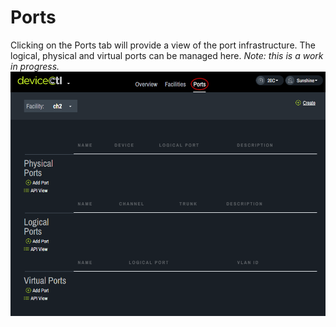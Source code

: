# Ports

Clicking on the Ports tab will provide a view of the port infrastructure. The logical, physical and virtual ports can be managed here. _Note: this is a work in progress._
   ![](img/ports/ports.png)
